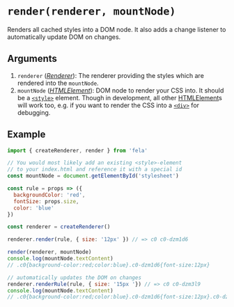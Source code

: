 # `render(renderer, mountNode)`

Renders all cached styles into a DOM node. It also adds a change listener to automatically update DOM on changes.

## Arguments
1. `renderer` ([*Renderer*](Renderer.md)): The renderer providing the styles which are rendered into the `mountNode`.
1. `mountNode` (*[HTMLElement](https://developer.mozilla.org/en-US/docs/Web/API/HTMLElement)*): DOM node to render your CSS into. It should be a [`<style>`](https://developer.mozilla.org/en-US/docs/Web/HTML/Element/style) element. Though in development, all other [HTMLElement](https://developer.mozilla.org/en-US/docs/Web/API/HTMLElement)s will work too, e.g. if you want to render the CSS into a [`<div>`](https://developer.mozilla.org/en-US/docs/Web/HTML/Element/div) for debugging.

## Example

```javascript
import { createRenderer, render } from 'fela'

// You would most likely add an existing <style>-element
// to your index.html and reference it with a special id
const mountNode = document.getElementById('stylesheet')

const rule = props => ({
  backgroundColor: 'red',
  fontSize: props.size,
  color: 'blue'
})

const renderer = createRenderer()

renderer.render(rule, { size: '12px' }) // => c0 c0-dzm1d6

render(renderer, mountNode)
console.log(mountNode.textContent)
// .c0{background-color:red;color:blue}.c0-dzm1d6{font-size:12px}

// automatically updates the DOM on changes
renderer.renderRule(rule, { size: '15px '}) // => c0 c0-dzm3l9
console.log(mountNode.textContent)
// .c0{background-color:red;color:blue}.c0-dzm1d6{font-size:12px}.c0-dzm3l9{font-size:15px}
```
